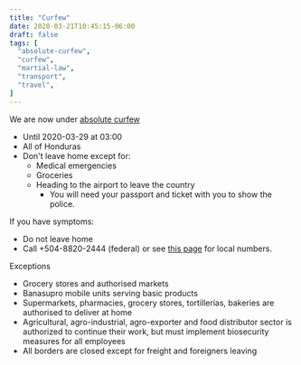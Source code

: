```yaml
---
title: "Curfew"
date: 2020-03-21T10:45:15-06:00
draft: false
tags: [
  "absolute-curfew",
  "curfew",
  "martial-law",
  "transport",
  "travel",
]
---
```


We are now under [absolute
curfew](https://covid19honduras.org/?q=toque-de-queda-absoluto-para-todo-el-pais)
* Until 2020-03-29 at 03:00
* All of Honduras
* Don't leave home except for:
  * Medical emergencies
  * Groceries
  * Heading to the airport to leave the country
    * You will need your passport and ticket with you to show the police.

If you have symptoms:
* Do not leave home
* Call +504-8820-2444 (federal) or see [this
  page](http://covid19roatan.com/emergency-numbers/) for local numbers.

Exceptions
* Grocery stores and authorised markets
* Banasupro mobile units serving basic products
* Supermarkets, pharmacies, grocery stores, tortillerías, bakeries are
  authorised to deliver at home
* Agricultural, agro-industrial, agro-exporter and food distributor sector is
  authorized to continue their work, but must implement biosecurity measures
  for all employees
* All borders are closed except for freight and foreigners leaving
